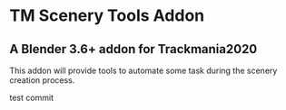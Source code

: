 # TM Scenery Tools Addon
## A Blender 3.6+ addon for Trackmania2020
This addon will provide tools to automate some task during the scenery creation process.

test commit